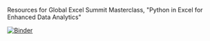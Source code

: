 Resources for Global Excel Summit Masterclass, "Python in Excel for Enhanced Data Analytics"

[![Binder](https://mybinder.org/badge_logo.svg)](https://mybinder.org/v2/gh/stringfestdata/global-excel-summit-python-in-excel-2025/HEAD)
